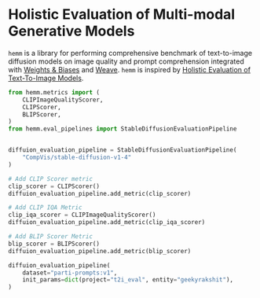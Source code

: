 # Holistic Evaluation of Multi-modal Generative Models

`hemm` is a library for performing comprehensive benchmark of text-to-image diffusion models on image quality and prompt comprehension integrated with [Weights & Biases](https://wandb.ai/site) and [Weave](https://wandb.github.io/weave/). `hemm` is inspired by [Holistic Evaluation of Text-To-Image Models](https://crfm.stanford.edu/helm/heim/v1.0.0/).

```python
from hemm.metrics import (
    CLIPImageQualityScorer,
    CLIPScorer,
    BLIPScorer,
)
from hemm.eval_pipelines import StableDiffusionEvaluationPipeline


diffuion_evaluation_pipeline = StableDiffusionEvaluationPipeline(
    "CompVis/stable-diffusion-v1-4"
)

# Add CLIP Scorer metric
clip_scorer = CLIPScorer()
diffuion_evaluation_pipeline.add_metric(clip_scorer)

# Add CLIP IQA Metric
clip_iqa_scorer = CLIPImageQualityScorer()
diffuion_evaluation_pipeline.add_metric(clip_iqa_scorer)

# Add BLIP Scorer Metric
blip_scorer = BLIPScorer()
diffuion_evaluation_pipeline.add_metric(blip_scorer)

diffuion_evaluation_pipeline(
    dataset="parti-prompts:v1",
    init_params=dict(project="t2i_eval", entity="geekyrakshit"),
)
```
